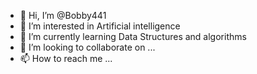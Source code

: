 - 👋 Hi, I’m @Bobby441
- 👀 I’m interested in Artificial intelligence 
- 🌱 I’m currently learning Data Structures and algorithms 
- 💞️ I’m looking to collaborate on ...
- 📫 How to reach me ...

<!---
Bobby441/Bobby441 is a ✨ special ✨ repository because its `README.md` (this file) appears on your GitHub profile.
You can click the Preview link to take a look at your changes.
--->
